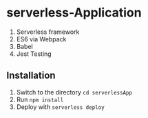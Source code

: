 # serverless-Application
1. Serverless framework
2. ES6 via Webpack 
3. Babel 
4. Jest Testing


## Installation

1. Switch to the directory `cd serverlessApp`
2. Run `npm install`
3. Deploy with `serverless deploy`

